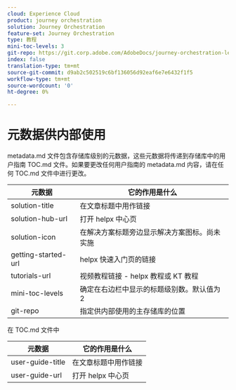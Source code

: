 ```yaml
---
cloud: Experience Cloud
product: journey orchestration
solution: Journey Orchestration
feature-set: Journey Orchestration
type: 教程
mini-toc-levels: 3
git-repo: https://git.corp.adobe.com/AdobeDocs/journey-orchestration-learn.zh-Hans
index: false
translation-type: tm+mt
source-git-commit: d9ab2c502519c6bf136056d92eaf6e7e6432f1f5
workflow-type: tm+mt
source-wordcount: '0'
ht-degree: 0%

---
```



# 元数据供内部使用

metadata.md 文件包含存储库级别的元数据，这些元数据将传递到存储库中的用户指南 TOC.md 文件。如果要更改任何用户指南的 metadata.md 内容，请在任何 TOC.md 文件中进行更改。

| 元数据 | 它的作用是什么 |
|--- |--- |
| solution-title | 在文章标题中用作链接 |
| solution-hub-url | 打开 helpx 中心页 |
| solution-icon | 在解决方案标题旁边显示解决方案图标。尚未实施 |
| getting-started-url | helpx 快速入门页的链接 |
| tutorials-url | 视频教程链接 - helpx 教程或 KT 教程 |
| mini-toc-levels | 确定在右边栏中显示的标题级别数。默认值为 2 |
| git-repo | 指定供内部使用的主存储库的位置 |

在 TOC.md 文件中

| 元数据 | 它的作用是什么 |
|--- |--- |
| user-guide-title | 在文章标题中用作链接 |
| user-guide-url | 打开 helpx 中心页 |
